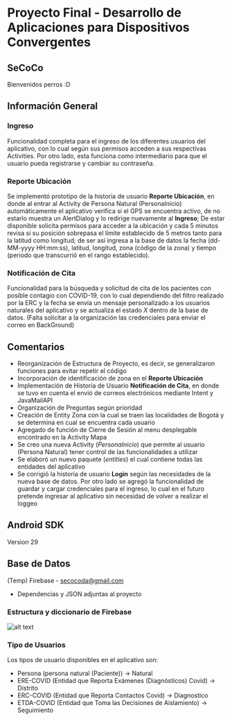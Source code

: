 # Proyecto Final - Desarrollo de Aplicaciones para Dispositivos Convergentes
## SeCoCo
Bienvenidos perros :D

## Información General

### Ingreso
Funcionalidad completa para el ingreso de los diferentes usuarios del aplicativo, con lo cual según
sus permisos acceden a sus respectivas Activities. Por otro lado, esta funciona como intermediario para
que el usuario pueda registrarse y cambiar su contraseña.


### Reporte Ubicación
Se implementó prototipo de la historia de usuario **Reporte Ubicación**, en donde al entrar al Activity
de Persona Natural (PersonaInicio) automáticamente el aplicativo verifica si el GPS se encuentra activo,
de no estarlo muestra un AlertDialog y lo redirige nuevamente al **Ingreso**; De estar disponible solicita
permisos para acceder a la ubicación y cada 5 minutos revisa si su posición sobrepasa el límite establecido
de 5 metros tanto para la latitud como longitud; de ser así ingresa a la base de datos la fecha
(dd-MM-yyyy HH:mm:ss), latitud, longitud, zona (código de la zona) y tiempo (periodo que transcurrió
en el rango establecido).

### Notificación de Cita
Funcionalidad para la búsqueda y solicitud de cita de los pacientes con posible contagio con COVID-19,
con lo cual dependiendo del filtro realizado por la ERC y la fecha se envía un mensaje personalizado a
los usuarios naturales del aplicativo y se actualiza el estado *X* dentro de la base de datos. (Falta
solicitar a la organización las credenciales para enviar el correo en BackGround)

## Comentarios
- Reorganización de Estructura de Proyecto, es decir, se generalizaron funciones para evitar repetir el
código
- Incorporación de identificación de zona en el **Reporte Ubicación**
- Implementación de Historia de Usuario **Notificación de Cita**, en donde se tuvo en cuenta el envió
de correos electrónicos mediante Intent y JavaMailAPI
- Organización de Preguntas según prioridad
- Creación de Entity Zona con la cual se traen las localidades de Bogotá y se determina en cual se
encuentra cada usuario
- Agregado de función de Cierre de Sesión al menu desplegable encontrado en la Activity Mapa
- Se creo una nueva Activity (*PersonaInicio*) que permite al usuario (Persona Natural) tener control
de las funcionalidades a utilizar
- Se elaboró un nuevo paquete (*entities*) el cual contiene todas las entidades del aplicativo
- Se corrigió la historia de usuario **Login** según las necesidades de la nueva base de datos. Por otro
lado se agregó la funcionalidad de guardar y cargar credenciales para el ingreso, lo cual en el futuro
pretende ingresar al aplicativo sin necesidad de volver a realizar el loggeo

## Android SDK
Version 29
## Base de Datos
(Temp) Firebase - secocoda@gmail.com 
  - Dependencias y JSON adjuntas al proyecto
### Estructura y diccionario de Firebase
![alt text](https://64.media.tumblr.com/f828051dfa9d8a174ab564f8247c2619/297b8bdb6480845f-42/s1280x1920/d3a2d57f1a7c1906820cf0281ac57344cfa11b98.jpg )

### Tipo de Usuarios
Los tipos de usuario disponibles en el aplicativo son:
- Persona (persona natural (Paciente))  -> Natural
- ERE-COVID (Entidad que Reporta Exámenes (Diagnósticos) Covid) -> Distrito
- ERC-COVID (Entidad que Reporta Contactos Covid) -> Diagnostico
- ETDA-COVID (Entidad que Toma las Decisiones de Aislamiento) -> Seguimiento

